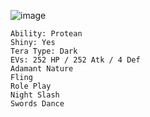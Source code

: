 ![image](https://github.com/Xieons-Gaming-Corner/public/assets/109671906/578c7af9-f0d1-45c1-82ca-6f63bfba8c42)
```Grenjnja @ Flame Orb
Ability: Protean
Shiny: Yes
Tera Type: Dark
EVs: 252 HP / 252 Atk / 4 Def
Adamant Nature
Fling
Role Play
Night Slash
Swords Dance 
